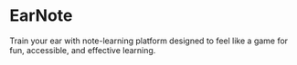 # EarNote
Train your ear with note-learning platform designed to feel like a game for fun, accessible, and effective learning.

